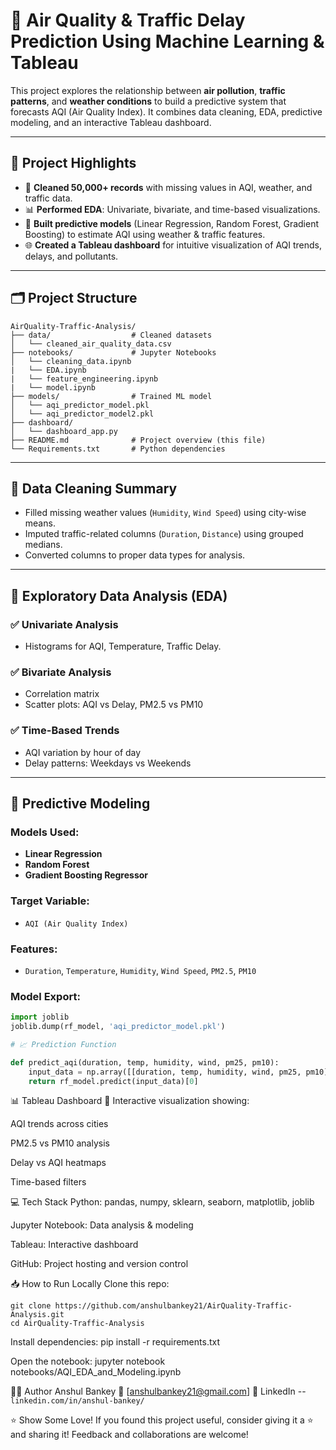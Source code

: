 # 🚦 Air Quality & Traffic Delay Prediction Using Machine Learning & Tableau

This project explores the relationship between **air pollution**, **traffic patterns**, and **weather conditions** to build a predictive system that forecasts AQI (Air Quality Index). It combines data cleaning, EDA, predictive modeling, and an interactive Tableau dashboard.

---

## 📌 Project Highlights

- 🧹 **Cleaned 50,000+ records** with missing values in AQI, weather, and traffic data.
- 📊 **Performed EDA**: Univariate, bivariate, and time-based visualizations.
- 🧠 **Built predictive models** (Linear Regression, Random Forest, Gradient Boosting) to estimate AQI using weather & traffic features.
- 🌐 **Created a Tableau dashboard** for intuitive visualization of AQI trends, delays, and pollutants.

---

## 🗂️ Project Structure
```
AirQuality-Traffic-Analysis/
├── data/                  # Cleaned datasets
│   └── cleaned_air_quality_data.csv
├── notebooks/             # Jupyter Notebooks
│   └── cleaning_data.ipynb
|   └── EDA.ipynb
|   └── feature_engineering.ipynb
|   └── model.ipynb
├── models/                # Trained ML model
│   └── aqi_predictor_model.pkl
│   └── aqi_predictor_model2.pkl
├── dashboard/             
│   └── dashboard_app.py
├── README.md              # Project overview (this file)
└── Requirements.txt       # Python dependencies
```

---

## 🧹 Data Cleaning Summary

- Filled missing weather values (`Humidity`, `Wind Speed`) using city-wise means.
- Imputed traffic-related columns (`Duration`, `Distance`) using grouped medians.
- Converted columns to proper data types for analysis.

---

## 🔎 Exploratory Data Analysis (EDA)

### ✅ Univariate Analysis
- Histograms for AQI, Temperature, Traffic Delay.

### ✅ Bivariate Analysis
- Correlation matrix
- Scatter plots: AQI vs Delay, PM2.5 vs PM10

### ✅ Time-Based Trends
- AQI variation by hour of day
- Delay patterns: Weekdays vs Weekends

---

## 🔮 Predictive Modeling

### Models Used:
- **Linear Regression**
- **Random Forest**
- **Gradient Boosting Regressor**

### Target Variable:
- `AQI (Air Quality Index)`

### Features:
- `Duration`, `Temperature`, `Humidity`, `Wind Speed`, `PM2.5`, `PM10`

### Model Export:
```python
import joblib
joblib.dump(rf_model, 'aqi_predictor_model.pkl')

# 📈 Prediction Function

def predict_aqi(duration, temp, humidity, wind, pm25, pm10):
    input_data = np.array([[duration, temp, humidity, wind, pm25, pm10]])
    return rf_model.predict(input_data)[0]
```

📊 Tableau Dashboard
📍 Interactive visualization showing:

AQI trends across cities

PM2.5 vs PM10 analysis

Delay vs AQI heatmaps

Time-based filters

💻 Tech Stack
Python: pandas, numpy, sklearn, seaborn, matplotlib, joblib

Jupyter Notebook: Data analysis & modeling

Tableau: Interactive dashboard

GitHub: Project hosting and version control

📥 How to Run Locally
Clone this repo:
```
git clone https://github.com/anshulbankey21/AirQuality-Traffic-Analysis.git
cd AirQuality-Traffic-Analysis
```
Install dependencies:
pip install -r requirements.txt

Open the notebook:
jupyter notebook notebooks/AQI_EDA_and_Modeling.ipynb

🙋‍♂️ Author
Anshul Bankey
📧 [anshulbankey21@gmail.com]
🔗 LinkedIn -- `linkedin.com/in/anshul-bankey/`

⭐ Show Some Love!
If you found this project useful, consider giving it a ⭐ and sharing it!
Feedback and collaborations are welcome!

